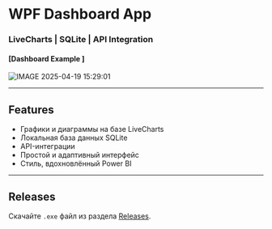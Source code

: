# WPF Dashboard App

### LiveCharts | SQLite | API Integration

#### [Dashboard Example ]
![IMAGE 2025-04-19 15:29:01](https://github.com/user-attachments/assets/daeeed75-1509-4afa-b826-80556978418b)

---

## Features

- Графики и диаграммы на базе LiveCharts
- Локальная база данных SQLite
- API-интеграции
- Простой и адаптивный интерфейс
- Стиль, вдохновлённый Power BI

---

## Releases

Скачайте `.exe` файл из раздела [Releases](./releases/).
